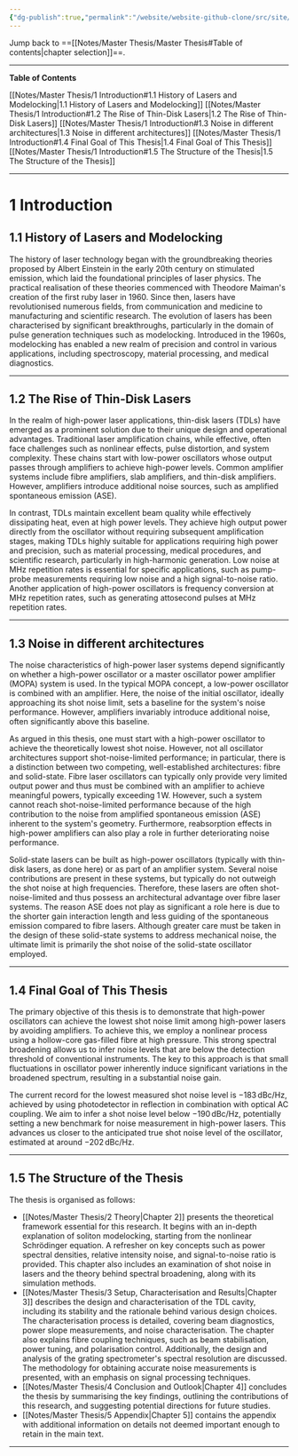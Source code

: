 ```yaml
---
{"dg-publish":true,"permalink":"/website/website-github-clone/src/site/notes/notes/master-thesis/1-introduction/","updated":"2025-07-03T20:20:02.055+02:00"}
---
```



Jump back to ==[[Notes/Master Thesis/Master Thesis#Table of contents\|chapter selection]]==.

---
**Table of Contents**

[[Notes/Master Thesis/1 Introduction#1.1 History of Lasers and Modelocking\|1.1 History of Lasers and Modelocking]]
[[Notes/Master Thesis/1 Introduction#1.2 The Rise of Thin-Disk Lasers\|1.2 The Rise of Thin-Disk Lasers]]
[[Notes/Master Thesis/1 Introduction#1.3 Noise in different architectures\|1.3 Noise in different architectures]]
[[Notes/Master Thesis/1 Introduction#1.4 Final Goal of This Thesis\|1.4 Final Goal of This Thesis]]
[[Notes/Master Thesis/1 Introduction#1.5 The Structure of the Thesis\|1.5 The Structure of the Thesis]]

---
# 1 Introduction

## 1.1 History of Lasers and Modelocking

The history of laser technology began with the groundbreaking theories proposed by Albert Einstein in the early 20th century on stimulated emission, which laid the foundational principles of laser physics. The practical realisation of these theories commenced with Theodore Maiman's creation of the first ruby laser in 1960. Since then, lasers have revolutionised numerous fields, from communication and medicine to manufacturing and scientific research. The evolution of lasers has been characterised by significant breakthroughs, particularly in the domain of pulse generation techniques such as modelocking. Introduced in the 1960s, modelocking has enabled a new realm of precision and control in various applications, including spectroscopy, material processing, and medical diagnostics.

---
## 1.2 The Rise of Thin-Disk Lasers

In the realm of high-power laser applications, thin-disk lasers (TDLs) have emerged as a prominent solution due to their unique design and operational advantages. Traditional laser amplification chains, while effective, often face challenges such as nonlinear effects, pulse distortion, and system complexity. These chains start with low-power oscillators whose output passes through amplifiers to achieve high-power levels. Common amplifier systems include fibre amplifiers, slab amplifiers, and thin-disk amplifiers. However, amplifiers introduce additional noise sources, such as amplified spontaneous emission (ASE).

In contrast, TDLs maintain excellent beam quality while effectively dissipating heat, even at high power levels. They achieve high output power directly from the oscillator without requiring subsequent amplification stages, making TDLs highly suitable for applications requiring high power and precision, such as material processing, medical procedures, and scientific research, particularly in high-harmonic generation. Low noise at MHz repetition rates is essential for specific applications, such as pump-probe measurements requiring low noise and a high signal-to-noise ratio. Another application of high-power oscillators is frequency conversion at MHz repetition rates, such as generating attosecond pulses at MHz repetition rates.

---
## 1.3 Noise in different architectures

The noise characteristics of high-power laser systems depend significantly on whether a high-power oscillator or a master oscillator power amplifier (MOPA) system is used. In the typical MOPA concept, a low-power oscillator is combined with an amplifier. Here, the noise of the initial oscillator, ideally approaching its shot noise limit, sets a baseline for the system's noise performance. However, amplifiers invariably introduce additional noise, often significantly above this baseline.

As argued in this thesis, one must start with a high-power oscillator to achieve the theoretically lowest shot noise. However, not all oscillator architectures support shot-noise-limited performance; in particular, there is a distinction between two competing, well-established architectures: fibre and solid-state. Fibre laser oscillators can typically only provide very limited output power and thus must be combined with an amplifier to achieve meaningful powers, typically exceeding $1\,\mathrm{W}$. However, such a system cannot reach shot-noise-limited performance because of the high contribution to the noise from amplified spontaneous emission (ASE) inherent to the system's geometry. Furthermore, reabsorption effects in high-power amplifiers can also play a role in further deteriorating noise performance.

Solid-state lasers can be built as high-power oscillators (typically with thin-disk lasers, as done here) or as part of an amplifier system. Several noise contributions are present in these systems, but typically do not outweigh the shot noise at high frequencies. Therefore, these lasers are often shot-noise-limited and thus possess an architectural advantage over fibre laser systems. The reason ASE does not play as significant a role here is due to the shorter gain interaction length and less guiding of the spontaneous emission compared to fibre lasers. Although greater care must be taken in the design of these solid-state systems to address mechanical noise, the ultimate limit is primarily the shot noise of the solid-state oscillator employed.

---
## 1.4 Final Goal of This Thesis

The primary objective of this thesis is to demonstrate that high-power oscillators can achieve the lowest shot noise limit among high-power lasers by avoiding amplifiers. To achieve this, we employ a nonlinear process using a hollow-core gas-filled fibre at high pressure. This strong spectral broadening allows us to infer noise levels that are below the detection threshold of conventional instruments. The key to this approach is that small fluctuations in oscillator power inherently induce significant variations in the broadened spectrum, resulting in a substantial noise gain.

The current record for the lowest measured shot noise level is $-183\,\mathrm{dBc/Hz}$, achieved by using photodetector in reflection in combination with optical AC coupling. We aim to infer a shot noise level below $-190\,\mathrm{dBc/Hz}$, potentially setting a new benchmark for noise measurement in high-power lasers. This advances us closer to the anticipated true shot noise level of the oscillator, estimated at around $-202\,\mathrm{dBc/Hz}$.

---
## 1.5 The Structure of the Thesis

The thesis is organised as follows:

- [[Notes/Master Thesis/2 Theory\|Chapter 2]] presents the theoretical framework essential for this research. It begins with an in-depth explanation of soliton modelocking, starting from the nonlinear Schrödinger equation. A refresher on key concepts such as power spectral densities, relative intensity noise, and signal-to-noise ratio is provided. This chapter also includes an examination of shot noise in lasers and the theory behind spectral broadening, along with its simulation methods.
- [[Notes/Master Thesis/3 Setup, Characterisation and Results\|Chapter 3]] describes the design and characterisation of the TDL cavity, including its stability and the rationale behind various design choices. The characterisation process is detailed, covering beam diagnostics, power slope measurements, and noise characterisation. The chapter also explains fibre coupling techniques, such as beam stabilisation, power tuning, and polarisation control. Additionally, the design and analysis of the grating spectrometer's spectral resolution are discussed. The methodology for obtaining accurate noise measurements is presented, with an emphasis on signal processing techniques.
- [[Notes/Master Thesis/4 Conclusion and Outlook\|Chapter 4]] concludes the thesis by summarising the key findings, outlining the contributions of this research, and suggesting potential directions for future studies.
- [[Notes/Master Thesis/5 Appendix\|Chapter 5]] contains the appendix with additional information on details not deemed important enough to retain in the main text.

---